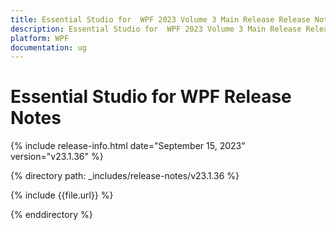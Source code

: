 ```yaml
---
title: Essential Studio for  WPF 2023 Volume 3 Main Release Release Notes  
description: Essential Studio for  WPF 2023 Volume 3 Main Release Release Notes  
platform: WPF
documentation: ug
---
```


# Essential Studio for  WPF  Release Notes  

{% include release-info.html date="September 15, 2023"  version="v23.1.36" %} 

{% directory path: _includes/release-notes/v23.1.36 %}

{% include {{file.url}} %}

{% enddirectory %}
